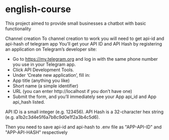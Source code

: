 # english-course
This project aimed to provide small businesses a chatbot with basic functionality

Channel creation 
To channel creation to work you will need to get api-id and api-hash of telegram app 
You’ll get your API ID and API Hash by registering an application on Telegram’s developer site:
- Go to https://my.telegram.org and log in with the same phone number you use in your Telegram app.
- Click API Development Tools.
- Under ‘Create new application’, fill in:
- App title (anything you like)
- Short name (a simple identifier)
- URL (you can enter http://localhost if you don’t have one)
- Submit the form, and you’ll immediately see your App api_id and App api_hash listed.

API ID is a small integer (e.g. 123456).
API Hash is a 32-character hex string (e.g. a1b2c3d4e5f6a7b8c9d0e1f2a3b4c5d6).

Then you need to save api-id and api-hash to .env file as "APP-API-ID" and "APP-API-HASH" respectively
